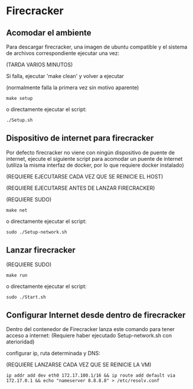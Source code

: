 # Firecracker

## Acomodar el ambiente

Para descargar firecracker, una imagen de ubuntu compatible y el sistema de archivos correspondiente ejecutar una vez:

(TARDA VARIOS MINUTOS)

Si falla, ejecutar 'make clean' y volver a ejecutar

(normalmente falla la primera vez sin motivo aparente)

    make setup

o directamente ejecutar el script:

    ./Setup.sh

## Dispositivo de internet para firecracker

Por defecto firecracker no viene con ningún dispositivo de puente de internet, ejecute el siguiente script para acomodar un puente de internet (utiliza la misma interfaz de docker, por lo que requiere docker instalado)

(REQUIERE EJECUTARSE CADA VEZ QUE SE REINICIE EL HOST)

(REQUIERE EJECUTARSE ANTES DE LANZAR FIRECRACKER)

(REQUIERE SUDO)

    make net

o directamente ejecutar el script:

    sudo ./Setup-network.sh

## Lanzar firecracker

(REQUIERE SUDO)

    make run

o directamente ejecutar el script:

    sudo ./Start.sh

## Configurar Internet desde dentro de firecracker

Dentro del contenedor de Firecracker lanza este comando para tener acceso a internet: (Requiere haber ejecutado Setup-network.sh con aterioridad)

configurar ip, ruta determinada y DNS:

(REQUIERE LANZARSE CADA VEZ QUE SE REINICIE LA VM)

    ip addr add dev eth0 172.17.100.1/16 && ip route add default via 172.17.0.1 && echo "nameserver 8.8.8.8" > /etc/resolv.conf
